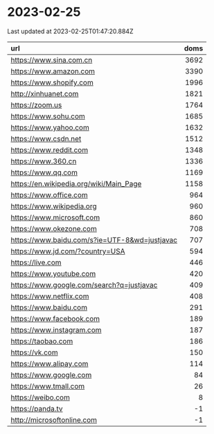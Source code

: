 # 2023-02-25

<!-- BEGIN -->
Last updated at 2023-02-25T01:47:20.884Z

url | doms
:- | -:
https://www.sina.com.cn | 3692
https://www.amazon.com | 3390
https://www.shopify.com | 1996
http://xinhuanet.com | 1821
https://zoom.us | 1764
https://www.sohu.com | 1685
https://www.yahoo.com | 1632
https://www.csdn.net | 1512
https://www.reddit.com | 1348
https://www.360.cn | 1336
https://www.qq.com | 1169
https://en.wikipedia.org/wiki/Main_Page | 1158
https://www.office.com | 964
https://www.wikipedia.org | 960
https://www.microsoft.com | 860
https://www.okezone.com | 708
https://www.baidu.com/s?ie=UTF-8&wd=justjavac | 707
https://www.jd.com/?country=USA | 594
https://live.com | 446
https://www.youtube.com | 420
https://www.google.com/search?q=justjavac | 409
https://www.netflix.com | 408
https://www.baidu.com | 291
https://www.facebook.com | 189
https://www.instagram.com | 187
https://taobao.com | 186
https://vk.com | 150
https://www.alipay.com | 114
https://www.google.com | 84
https://www.tmall.com | 26
https://weibo.com | 8
https://panda.tv | -1
http://microsoftonline.com | -1
<!-- END -->

